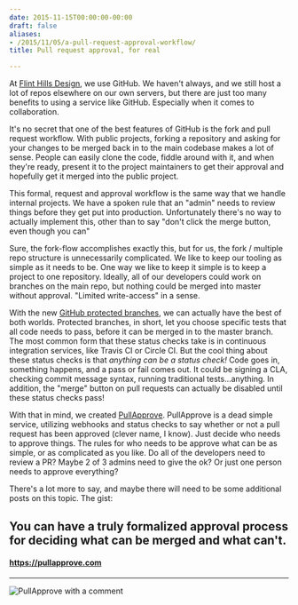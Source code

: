 ```yaml
---
date: 2015-11-15T00:00:00-00:00
draft: false
aliases:
- /2015/11/05/a-pull-request-approval-workflow/
title: Pull request approval, for real

---
```


At [Flint Hills Design](http://flinthillsdesign.com/), we use GitHub. We haven't always, and we still host a lot of repos elsewhere on our own servers, but there are just too many benefits to using a service like GitHub. Especially when it comes to collaboration.

It's no secret that one of the best features of GitHub is the fork and pull request workflow. With public projects, forking a repository and asking for your changes to be merged back in to the main codebase makes a lot of sense. People can easily clone the code, fiddle around with it, and when they're ready, present it to the project maintainers to get their approval and hopefully get it merged into the public project.

This formal, request and approval workflow is the same way that we handle internal projects. We have a spoken rule that an "admin" needs to review things before they get put into production. Unfortunately there's no way to actually implement this, other than to say "don't click the merge button, even though you can"

Sure, the fork-flow accomplishes exactly this, but for us, the fork / multiple repo structure is unnecessarily complicated. We like to keep our tooling as simple as it needs to be. One way we like to keep it simple is to keep a project to one repository. Ideally, all of our developers could work on branches on the main repo, but nothing could be merged into master without approval. "Limited write-access" in a sense.

With the new [GitHub protected branches](https://github.com/blog/2051-protected-branches-and-required-status-checks), we can actually have the best of both worlds. Protected branches, in short, let you choose specific tests that all code needs to pass, before it can be merged in to the master branch. The most common form that these status checks take is in continuous integration services, like Travis CI or Circle CI. But the cool thing about these status checks is that *anything can be a status check!* Code goes in, something happens, and a pass or fail comes out. It could be signing a CLA, checking commit message syntax, running traditional tests...anything. In addition, the "merge" button on pull requests can actually be disabled until these status checks pass!

With that in mind, we created [PullApprove](https://pullapprove.com/). PullApprove is a dead simple service, utilizing webhooks and status checks to say whether or not a pull request has been approved (clever name, I know). Just decide who needs to approve things. The rules for who needs to be approve what can be as simple, or as complicated as you like. Do all of the developers need to review a PR? Maybe 2 of 3 admins need to give the ok? Or just one person needs to approve everything?

There's a lot more to say, and maybe there will need to be some additional posts on this topic. The gist:
## You can have a truly formalized approval process for deciding what can be merged and what can't.

#### https://pullapprove.com

---

![PullApprove with a comment](/img/blog/approve-by-comment.gif)

